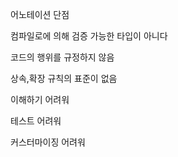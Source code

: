 어노테이션 단점  

컴파일로에 의해 검증 가능한 타입이 아니다  

코드의 행위를 규정하지 않음  

상속,확장 규칙의 표준이 없음  

이해하기 어려워  

테스트 어려워  

커스터마이징 어려워 